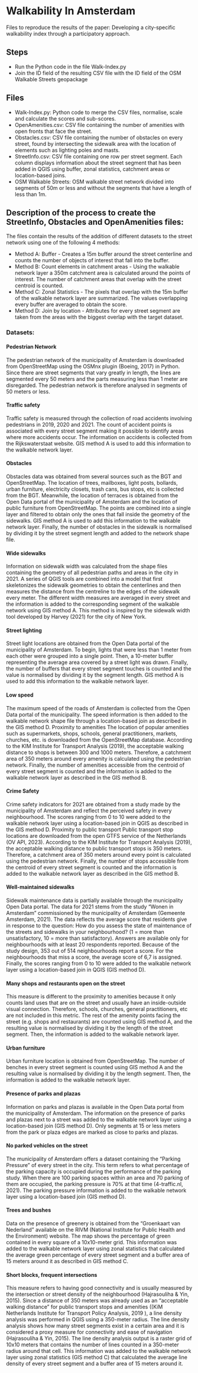 # Walkability In Amsterdam
Files to reproduce the results of the paper: Developing a city-specific walkability index through a participatory approach.

## Steps
- Run the Python code in the file Walk-Index.py
- Join the ID field of the resulting CSV file with the ID field of the OSM Walkable Streets geopackage

## Files
- Walk-Index.py: Python code to merge the CSV files, normalise, scale and calculate the scores and sub-scores.
- OpenAmenities.csv: CSV file containing the number of amenities with open fronts that face the street.
- Obstacles.csv: CSV file containing the number of obstacles on every street, found by intersecting the sidewalk area with the location of elements such as lighting poles and masts.
- StreetInfo.csv: CSV file containing one row per street segment. Each column displays information about the street segment that has been added in QGIS using buffer, zonal statistics, catchment areas or location-based joins.
- OSM Walkable Streets: OSM walkable street network divided into segments of 50m or less and without the segments that have a length of less than 1m.

## Description of the process to create the StreetInfo, Obstacles and OpenAmenities files:
The files contain the results of the addition of different datasets to the street network using one of the following 4 methods:
- Method A: Buffer - Creates a 15m buffer around the street centerline and counts the number of objects of interest that fall into the buffer.
- Method B: Count elements in catchment areas - Using the walkable network layer a 350m catchment area is calculated around the points of interest. The number of catchment areas that overlap with the street centroid is counted.
- Method C: Zonal Statistics - The pixels that overlap with the 15m buffer of the walkable network layer are summarized. The values overlapping every buffer are averaged to obtain the score.
- Method D: Join by location - Attributes for every street segment are taken from the areas with the biggest overlap with the target dataset.

### Datasets:
#### Pedestrian Network
The pedestrian network of the municipality of Amsterdam is downloaded from OpenStreetMap using the OSMnx plugin (Boeing, 2017) in Python. Since there are street segments that vary greatly in length, the lines are segmented every 50 meters and the parts measuring less than 1 meter are disregarded. The pedestrian network is therefore analysed in segments of 50 meters or less.
#### Traffic safety
Traffic safety is measured through the collection of road accidents involving pedestrians in 2019, 2020 and 2021. The count of accident points is associated with every street segment making it possible to identify areas where more accidents occur. The information on accidents is collected from the Rijkswaterstaat website. GIS method A is used to add this information to the walkable network layer.
#### Obstacles
Obstacles data was obtained from several sources such as the BGT and OpenStreetMap. The location of trees, mailboxes, light posts, bollards, urban furniture, electricity closets, trash cans, bus stops, etc is collected from the BGT. Meanwhile, the location of terraces is obtained from the Open Data portal of the municipality of Amsterdam and the location of public furniture from OpenStreetMap. The points are combined into a single layer and filtered to obtain only the ones that fall inside the geometry of the sidewalks. GIS method A is used to add this information to the walkable network layer. Finally, the number of obstacles in the sidewalk is normalised by dividing it by the street segment length and added to the network shape file.
#### Wide sidewalks
Information on sidewalk width was calculated from the shape files containing the geometry of all pedestrian paths and areas in the city in 2021. A series of QGIS tools are combined into a model that first skeletonizes the sidewalk geometries to obtain the centerlines and then measures the distance from the centreline to the edges of the sidewalk every meter. The different width measures are averaged in every street and the information is added to the corresponding segment of the walkable network using GIS method A. This method is inspired by the sidewalk width tool developed by Harvey (2021) for the city of New York.
#### Street lighting
Street light locations are obtained from the Open Data portal of the municipality of Amsterdam. To begin, lights that were less than 1 meter from each other were grouped into a single point. Then, a 10-meter buffer representing the average area covered by a street light was drawn. Finally, the number of buffers that every street segment touches is counted and the value is normalised by dividing it by the segment length. GIS method A is used to add this information to the walkable network layer.
#### Low speed
The maximum speed of the roads of Amsterdam is collected from the Open Data portal of the municipality. The speed information is then added to the walkable network shape file through a location-based join as described in the GIS method D. 
Proximity to amenities
The location of popular amenities such as supermarkets, shops, schools, general practitioners, markets, churches, etc. is downloaded from the OpenStreetMap database. According to the KIM Institute for Transport Analysis (2019), the acceptable walking distance to shops is between 300 and 1000 meters. Therefore, a catchment area of 350 meters around every amenity is calculated using the pedestrian network. Finally, the number of amenities accessible from the centroid of every street segment is counted and the information is added to the walkable network layer as described in the GIS method B.
#### Crime Safety
Crime safety indicators for 2021 are obtained from a study made by the municipality of Amsterdam and reflect the perceived safety in every neighbourhood. The scores ranging from 0 to 10 were added to the walkable network layer using a location-based join in QGIS as described in the GIS method D.
Proximity to public transport
Public transport stop locations are downloaded from the open GTFS service of the Netherlands (OV API, 2023). According to the KIM Institute for Transport Analysis (2019), the acceptable walking distance to public transport stops is 350 meters. Therefore, a catchment area of 350 meters around every point is calculated using the pedestrian network. Finally, the number of stops accessible from the centroid of every street segment is counted and the information is added to the walkable network layer as described in the GIS method B.
#### Well-maintained sidewalks
Sidewalk maintenance data is partially available through the municipality Open Data portal. The data for 2021 stems from the study “Wonen in Amsterdam” commissioned by the municipality of Amsterdam (Gemeente Amsterdam, 2021). The data reflects the average score that residents give in response to the question: How do you assess the state of maintenance of the streets and sidewalks in your neighbourhood? (1 = more than unsatisfactory, 10 = more than satisfactory). Answers are available only for neighbourhoods with at least 20 respondents reported. Because of the study design, 353 out of 514 neighbourhoods report a score. For the neighbourhoods that miss a score, the average score of 6,7 is assigned. Finally, the scores ranging from 0 to 10 were added to the walkable network layer using a location-based join in QGIS (GIS method D).
#### Many shops and restaurants open on the street
This measure is different to the proximity to amenities because it only counts land uses that are on the street and usually have an inside-outside visual connection. Therefore, schools, churches, general practitioners, etc are not included in this metric. The rest of the amenity points facing the street (e.g. shops and restaurants) are counted using GIS method A, and the resulting value is normalised by dividing it by the length of the street segment. Then, the information is added to the walkable network layer. 
#### Urban furniture
Urban furniture location is obtained from OpenStreetMap. The number of benches in every street segment is counted using GIS method A and the resulting value is normalised by dividing it by the length segment. Then, the information is added to the walkable network layer.
#### Presence of parks and plazas
Information on parks and plazas is available in the Open Data portal from the municipality of Amsterdam. The information on the presence of parks and plazas next to a street was added to the walkable network layer using a location-based join (GIS method D). Only segments at 15 or less meters from the park or plaza edges are marked as close to parks and plazas.
#### No parked vehicles on the street
The municipality of Amsterdam offers a dataset containing the “Parking Pressure” of every street in the city. This term refers to what percentage of the parking capacity is occupied during the performance of the parking study. When there are 100 parking spaces within an area and 70 parking of them are occupied, the parking pressure is 70% at that time (4-traffic.nl, 2021). The parking pressure information is added to the walkable network layer using a location-based join (GIS method D). 
#### Trees and bushes
Data on the presence of greenery is obtained from the “Groenkaart van Nederland” available on the RIVM (National Institute for Public Health and the Environment) website. The map shows the percentage of green contained in every square of a 10x10-meter grid. This information was added to the walkable network layer using zonal statistics that calculated the average green percentage of every street segment and a buffer area of 15 meters around it as described in GIS method C.
#### Short blocks, frequent intersections
This measure refers to having good connectivity and is usually measured by the intersection or street density of the neighbourhood (Hajrasouliha & Yin, 2015). Since a distance of 350 meters was already used as an “acceptable walking distance” for public transport stops and amenities ((KiM Netherlands Institute for Transport Policy Analysis, 2019 ), a line density analysis was performed in QGIS using a 350-meter radius. The line density analysis shows how many street segments exist in a certain area and it is considered a proxy measure for connectivity and ease of navigation (Hajrasouliha & Yin, 2015). The line density analysis output is a raster grid of 10x10 meters that contains the number of lines counted in a 350-meter radius around that cell. This information was added to the walkable network layer using zonal statistics (GIS method C) that calculated the average line density of every street segment and a buffer area of 15 meters around it.
